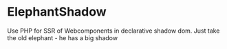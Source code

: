 # ElephantShadow
Use PHP for SSR of Webcomponents in declarative shadow dom. Just take the old elephant - he has a big shadow
